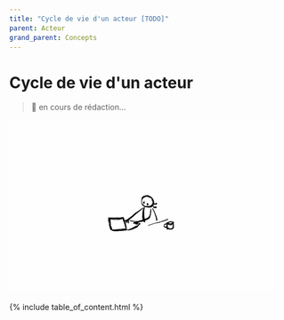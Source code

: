 ```yaml
---
title: "Cycle de vie d'un acteur [TODO]"
parent: Acteur
grand_parent: Concepts
---
```


# Cycle de vie d'un acteur

> 🚧 en cours de rédaction...

![SynApps](../../assets/under-progress.gif)

{% include table_of_content.html %}
